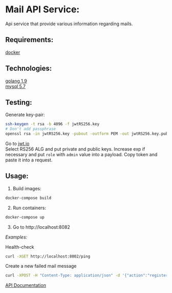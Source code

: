 Mail API Service:
================

Api service that provide various information regarding mails.

Requirements:
-------------

[docker](https://www.docker.com/)

Technologies:
-------------

[golang 1.9](https://golang.org/)  
[mysql 5.7](https://dev.mysql.com)  

Testing:
-------
Generate key-pair:
```bash
ssh-keygen -t rsa -b 4096 -f jwtRS256.key
# Don't add passphrase
openssl rsa -in jwtRS256.key -pubout -outform PEM -out jwtRS256.key.pub
```

Go to [jwt.io](https://jwt.io/)  
Select RS256 ALG and put private and public keys. Increase exp if necessary and put `role` with `admin` value into a payload.
Copy token and paste it into a request.

Usage:
------

1. Build images:
```bash
docker-compose build
```

2. Run containers:
```bash
docker-compose up
```

3. Go to http://localhost:8082

*Examples:*  

Health-check
```bash
curl -XGET http://localhost:8002/ping
```

Create a new failed mail message
```bash
curl -XPOST -H "Content-Type: application/json" -d '{"action":"register", "payload":{"to":"unknown@mail.com"}, "reason":"no such mailbox"}' http://localhost:8002/failed-mails
```


[API Documentation](./doc/api.md)

